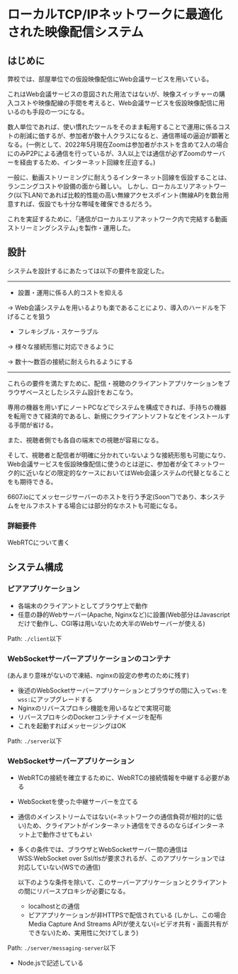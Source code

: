 # ローカルTCP/IPネットワークに最適化された映像配信システム

## はじめに

弊校では、部屋単位での仮設映像配信にWeb会議サービスを用いている。

これはWeb会議サービスの意図された用法ではないが、映像スイッチャーの購入コストや映像配線の手間を考えると、Web会議サービスを仮設映像配信に用いるのも手段の一つになる。

数人単位であれば、使い慣れたツールをそのまま転用することで運用に係るコストの削減に価するが、参加者が数十人クラスになると、通信帯域の逼迫が顕著となる。(一例として、2022年5月現在Zoomは参加者がホストを含めて2人の場合にのみP2Pによる通信を行っているが、3人以上では通信が必ずZoomのサーバーを経由するため、インターネット回線を圧迫する。)

一般に、動画ストリーミングに耐えうるインターネット回線を仮設することは、ランニングコストや設備の面から難しい。
しかし、ローカルエリアネットワーク(以下LAN)であれば比較的性能の高い無線アクセスポイント(無線AP)を数台用意すれば、仮設でも十分な帯域を確保できるだろう。

これを実証するために、｢通信がローカルエリアネットワーク内で完結する動画ストリーミングシステム｣を製作・運用した。

## 設計

システムを設計するにあたっては以下の要件を設定した。

- - -
* 設置・運用に係る人的コストを抑える

-> Web会議システムを用いるよりも楽であることにより、導入のハードルを下げることを狙う

* フレキシブル・スケーラブル

-> 様々な接続形態に対応できるように

-> 数十～数百の接続に耐えられるようにする
- - -

これらの要件を満たすために、配信・視聴のクライアントアプリケーションをブラウザベースとしたシステム設計をおこなう。

専用の機器を用いずにノートPCなどでシステムを構成できれば、手持ちの機器を転用できて経済的であるし、新規にクライアントソフトなどをインストールする手間が省ける。

また、視聴者側でも各自の端末での視聴が容易になる。

そして、視聴者と配信者が明確に分かれていないような接続形態も可能になり、Web会議サービスを仮設映像配信に使うのとは逆に、参加者が全てネットワーク的に近いなどの限定的なケースにおいてはWeb会議システムの代替となることをも期待できる。

6607.ioにてメッセージサーバーのホストを行う予定(Soon™)であり、本システムをセルフホストする場合には部分的なホストも可能になる。

### 詳細要件

WebRTCについて書く

## システム構成

### ピアアプリケーション

* 各端末のクライアントとしてブラウザ上で動作
* 任意の静的Webサーバー(Apache, Nginxなど)に設置(Web部分はJavascriptだけで動作し、CGI等は用いないため大半のWebサーバーが使える)

Path: `./client`以下

### WebSocketサーバーアプリケーションのコンテナ

(あんまり意味がないので凍結、nginxの設定の参考のために残す)

* 後述のWebSocketサーバーアプリケーションとブラウザの間に入って`ws:`を`wss:`にアップグレードする
* Nginxのリバースプロキシ機能を用いるなどで実現可能
* リバースプロキシのDockerコンテナイメージを配布
* これを起動すればメッセージングはOK

Path: `./server`以下

### WebSocketサーバーアプリケーション

* WebRTCの接続を確立するために、WebRTCの接続情報を中継する必要がある
* WebSocketを使った中継サーバーを立てる
* 通信のメインストリームではない(=ネットワークの通信負荷が相対的に低い)ため、クライアントがインターネット通信をできるのならばインターネット上で動作させてもよい
* 多くの条件では、ブラウザとWebSocketサーバー間の通信はWSS:WebSocket over Ssl/tlsが要求されるが、このアプリケーションでは対応していない(WSでの通信)

  以下のような条件を除いて、このサーバーアプリケーションとクライアントの間にリバースプロキシが必要になる。
  - localhostとの通信
  - ピアアプリケーションが非HTTPSで配信されている
    (しかし、この場合Media Capture And Streams APIが使えない(=ビデオ共有・画面共有ができない)ため、実用性に欠けてしまう)

Path: `./server/messaging-server`以下

* Node.jsで記述している